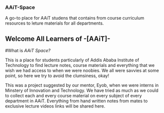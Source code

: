 ### AAiT-Space
A go-to place for AAiT studens that contains from course curriculum resources to leture materials for all departments.

## Welcome All Learners of -[AAiT]-
#What is *AAiT Space?*

This is a place for students particularly of Addis Ababa Institute of Technology to find lecture notes, course materials and everything that we wish we had access to
when we were noobies. We all were savvies at some point, so here we try to avoid the clumsiness, okay!

This was a project suggested by our mentor, Eyob, when we were interns in Minstery of Innovation and Technology. We have tried as much as we could to collect
each and every course material on every subject of every department in AAiT. Everything from hand written notes from mates to exclusive lecture videos links will
be shared here.

